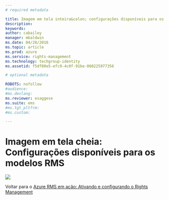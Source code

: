 ```yaml
---
# required metadata

title: Imagem em tela inteira&colon; configurações disponíveis para os modelos RMS | Azure RMS
description:
keywords:
author: cabailey
manager: mbaldwin
ms.date: 04/28/2016
ms.topic: article
ms.prod: azure
ms.service: rights-management
ms.technology: techgroup-identity
ms.assetid: f5df80e5-efc9-4c0f-91be-060225977356

# optional metadata

ROBOTS: nofollow
#audience:
#ms.devlang:
ms.reviewer: esaggese
ms.suite: ems
#ms.tgt_pltfrm:
#ms.custom:

---
```


# Imagem em tela cheia: Configurações disponíveis para os modelos RMS
![](./media/AzRMS_TemplatesSettings.png)

Voltar para o [Azure RMS em ação: Ativando e configurando o Rights Management](http://technet.microsoft.com/library/jj585026.aspx)



<!--HONumber=Apr16_HO3-->


